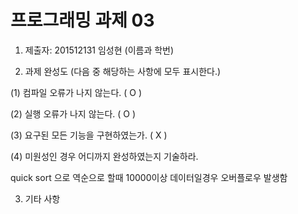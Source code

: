 # 프로그래밍 과제 03

1. 제출자:  201512131 임성현 (이름과 학번)

2. 과제 완성도 (다음 중 해당하는 사항에 모두 표시한다.)

(1) 컴파일 오류가 나지 않는다. (  O )

(2) 실행 오류가 나지 않는다. (  O )

(3) 요구된 모든 기능을 구현하였는가. (  X   )

(4) 미원성인 경우 어디까지 완성하였는지 기술하라.

 quick sort 으로 역순으로 할때 10000이상 데이터일경우 오버플로우 발생함

3. 기타 사항 

